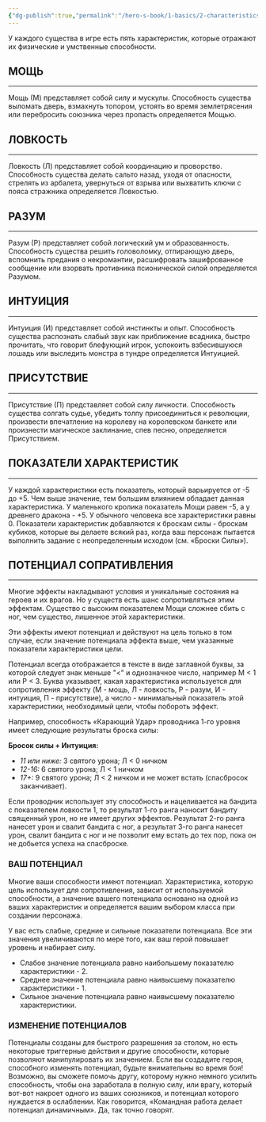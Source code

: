 ```yaml
---
{"dg-publish":true,"permalink":"/hero-s-book/1-basics/2-characteristics/","dgPassFrontmatter":true}
---
```


У каждого существа в игре есть пять характеристик, которые отражают их физические и умственные способности.

## МОЩЬ
---
Мощь (М) представляет собой силу и мускулы. Способность существа выломать дверь, взмахнуть топором, устоять во время землетрясения или перебросить союзника через пропасть определяется Мощью.

## ЛОВКОСТЬ
---
Ловкость (Л) представляет собой координацию и проворство. Способность существа делать сальто назад, уходя от опасности, стрелять из арбалета, увернуться от взрыва или выхватить ключи с пояса стражника определяется Ловкостью.

## РАЗУМ
---
Разум (Р) представляет собой логический ум и образованность. Способность существа решить головоломку, отпирающую дверь, вспомнить предания о некромантии, расшифровать зашифрованное сообщение или взорвать противника псионической силой определяется Разумом.

## ИНТУИЦИЯ
---
Интуиция (И) представляет собой инстинкты и опыт. Способность существа распознать слабый звук как приближение всадника, быстро прочитать, что говорит блефующий игрок, успокоить взбесившуюся лошадь или выследить монстра в тундре определяется Интуицией.

## ПРИСУТСТВИЕ
---
Присутствие (П) представляет собой силу личности. Способность существа солгать судье, убедить толпу присоединиться к революции, произвести впечатление на королеву на королевском банкете или произнести магическое заклинание, спев песню, определяется Присутствием.

## ПОКАЗАТЕЛИ ХАРАКТЕРИСТИК
---
У каждой характеристики есть показатель, который варьируется от -5 до +5. Чем выше значение, тем большим влиянием обладает данная характеристика. У маленького кролика показатель Мощи равен -5, а у древнего дракона - +5. У обычного человека все характеристики равны 0. Показатели характеристик добавляются к броскам силы - броскам кубиков, которые вы делаете всякий раз, когда ваш персонаж пытается выполнить задание с неопределенным исходом (см. «Броски Силы»).

## ПОТЕНЦИАЛ СОПРАТИВЛЕНИЯ
---
Многие эффекты накладывают условия и уникальные состояния на героев и их врагов. Но у существ есть шанс сопротивляться этим эффектам. Существо с высоким показателем Мощи сложнее сбить с ног, чем существо, лишенное этой характеристики.

Эти эффекты имеют потенциал и действуют на цель только в том случае, если значение потенциала эффекта выше, чем указанные показатели характеристики цели.

Потенциал всегда отображается в тексте в виде заглавной буквы, за которой следует знак меньше "<" и однозначное число, например M < 1 или Р < 3. Буква указывает, какая характеристика используется для сопротивления эффекту (M - мощь, Л - ловкость, Р - разум, И - интуиция, П - присутствие), а число - минимальный показатель этой характеристики, необходимый цели, чтобы побороть эффект.

Например, способность «Карающий Удар» проводника 1-го уровня имеет следующие результаты броска силы:

**Бросок силы + Интуиция:**
- *11 или ниже:* 3 святого урона; Л < 0 ничком
- *12-16:* 6 святого урона; Л < 1 ничком
- *17+:* 9 святого урона; Л < 2 ничком и не может встать (спасбросок заканчивает).

Если проводник использует эту способность и нацеливается на бандита с показателем ловкости 1, то результат 1-го ранга наносит бандиту священный урон, но не имеет других эффектов. Результат 2-го ранга нанесет урон и свалит бандита с ног, а результат 3-го ранга нанесет урон, свалит бандита с ног и не позволит ему встать до тех пор, пока он не добьется успеха на спасброске.

### ВАШ ПОТЕНЦИАЛ
Многие ваши способности имеют потенциал. Характеристика, которую цель использует для сопротивления, зависит от используемой способности, а значение вашего потенциала основано на одной из ваших характеристик и определяется вашим выбором класса при создании персонажа.

У вас есть слабые, средние и сильные показатели потенциала. Все эти значения увеличиваются по мере того, как ваш герой повышает уровень и набирает силу.

- Слабое значение потенциала равно наибольшему показателю характеристики - 2.
- Среднее значение потенциала равно наивысшему показателю характеристики - 1.
- Сильное значение потенциала равно наивысшему показателю характеристики.

### ИЗМЕНЕНИЕ ПОТЕНЦИАЛОВ
Потенциалы созданы для быстрого разрешения за столом, но есть некоторые триггерные действия и другие способности, которые позволяют манипулировать их значением. Если вы создадите героя, способного изменять потенциал, будьте внимательны во время боя! Возможно, вы сможете помочь другу, которому нужно немного усилить способность, чтобы она заработала в полную силу, или врагу, который вот-вот накроет одного из ваших союзников, и потенциал которого нуждается в ослаблении. Как говорится, «Командная работа делает потенциал динамичным». Да, так точно говорят.